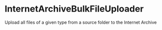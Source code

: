 # InternetArchiveBulkFileUploader
Upload all files of a given type from a source folder to the Internet Archive

